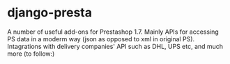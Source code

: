 # django-presta 

A number of useful add-ons for Prestashop 1.7. Mainly APIs for accessing PS data in a moderm way (json as opposed to xml in original PS). Intagrations with delivery companies' API such as DHL, UPS etc, and much more (to follow:)
